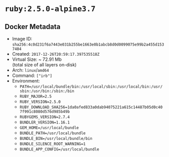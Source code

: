 # `ruby:2.5.0-alpine3.7`

## Docker Metadata

- Image ID: `sha256:4c0d231f6a7443e031b255be1663e0b1abcb8d0d0099075e99b2a455d1537404`
- Created: `2017-12-26T20:59:17.397535518Z`
- Virtual Size: ~ 72.91 Mb  
  (total size of all layers on-disk)
- Arch: `linux`/`amd64`
- Command: `["irb"]`
- Environment:
  - `PATH=/usr/local/bundle/bin:/usr/local/sbin:/usr/local/bin:/usr/sbin:/usr/bin:/sbin:/bin`
  - `RUBY_MAJOR=2.5`
  - `RUBY_VERSION=2.5.0`
  - `RUBY_DOWNLOAD_SHA256=1da0afed833a0dab94075221a615c14487b05d0c407f991c8080d576d985b49b`
  - `RUBYGEMS_VERSION=2.7.4`
  - `BUNDLER_VERSION=1.16.1`
  - `GEM_HOME=/usr/local/bundle`
  - `BUNDLE_PATH=/usr/local/bundle`
  - `BUNDLE_BIN=/usr/local/bundle/bin`
  - `BUNDLE_SILENCE_ROOT_WARNING=1`
  - `BUNDLE_APP_CONFIG=/usr/local/bundle`
